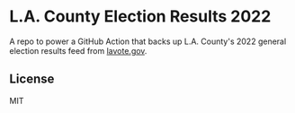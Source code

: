 # L.A. County Election Results 2022

A repo to power a GitHub Action that backs up L.A. County's 2022 general election results feed from [lavote.gov](https://results.lavote.gov/#year=2022&election=4300).

## License

MIT

